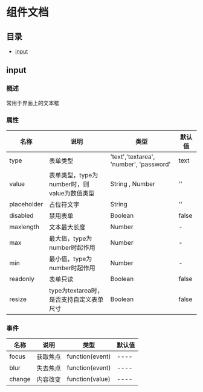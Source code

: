 # 组件文档
## 目录
- [input](#input)

## <span id='input'>input</span>
### 概述 
常用于界面上的文本框
### 属性
| 名称 | 说明 | 类型 | 默认值 |
| -----| ---- | ---- | ---- |
| type | 表单类型 | 'text','textarea', 'number', 'password' | text |
| value | 表单类型，type为number时，则value为数值类型 | String , Number | '' |
| placeholder | 占位符文字 | String | '' |
| disabled | 禁用表单 | Boolean | false |
| maxlength | 文本最大长度 | Number | - |
| max | 最大值，type为number时起作用 | Number | - |
| min | 最小值，type为number时起作用 | Number | - |
| readonly | 表单只读 | Boolean | false |
| resize | type为textarea时，是否支持自定义表单尺寸 | Boolean | false |
### 事件
| 名称 | 说明 | 类型 | 默认值 |
| ----- | ---- | ---- | ---- |
| focus | 获取焦点 | function(event) | ---- |
| blur | 失去焦点 | function(event) | ---- |
| change | 内容改变 | function(value) | ---- |
